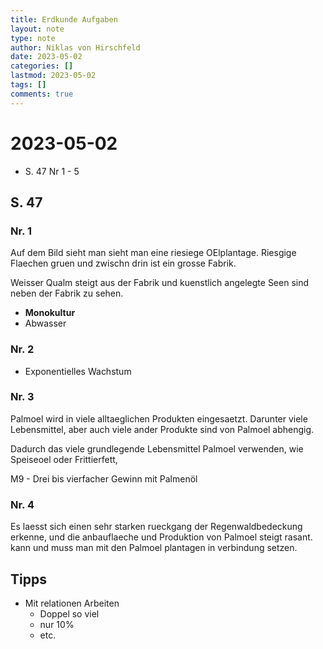 ```yaml
---
title: Erdkunde Aufgaben
layout: note
type: note
author: Niklas von Hirschfeld
date: 2023-05-02
categories: []
lastmod: 2023-05-02
tags: []
comments: true
---
```


# 2023-05-02

- S. 47 Nr 1 - 5

## S. 47

### Nr. 1

Auf dem Bild sieht man sieht man eine riesiege OElplantage. Riesgige Flaechen
gruen und zwischn drin ist ein grosse Fabrik.

Weisser Qualm steigt aus der Fabrik und kuenstlich angelegte Seen sind neben der
Fabrik zu sehen.

- **Monokultur**
- Abwasser

### Nr. 2

- Exponentielles Wachstum


### Nr. 3

Palmoel wird in viele alltaeglichen Produkten eingesaetzt. Darunter viele Lebensmittel,
aber auch viele ander Produkte sind von Palmoel abhengig.

Dadurch das viele grundlegende Lebensmittel Palmoel verwenden, wie Speiseoel oder Frittierfett,

M9 - Drei bis vierfacher Gewinn mit Palmenöl

### Nr. 4

Es laesst sich einen sehr starken rueckgang der Regenwaldbedeckung erkenne, 
und die anbauflaeche und Produktion von Palmoel steigt rasant.
kann und muss man mit den Palmoel plantagen in verbindung setzen.

## Tipps

- Mit relationen Arbeiten
    - Doppel so viel
    - nur 10%
    - etc.
